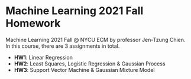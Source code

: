 # Machine Learning 2021 Fall Homework
Machine Learning 2021 Fall @ NYCU ECM by professor Jen-Tzung Chien.  
In this course, there are 3 assignments in total.
- **HW1**: Linear Regression
- **HW2**: Least Squares, Logistic Regression & Gaussian Process
- **HW3**: Support Vector Machine & Gaussian Mixture Model
